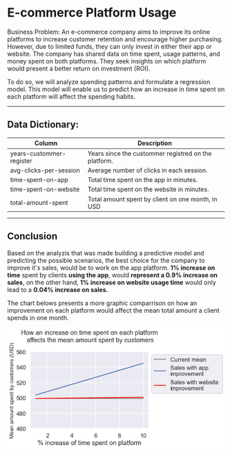 # E-commerce Platform Usage

Business Problem: An e-commerce company aims to improve its online platforms to increase customer retention and encourage higher purchasing. However, due to limited funds, they can only invest in either their app or website. The company has shared data on time spent, usage patterns, and money spent on both platforms. They seek insights on which platform would present a better return on investment (ROI).

To do so, we will analyze spending patterns and formulate a regression model. This model will enable us to predict how an increase in time spent on each platform will affect the spending habits.


---


## Data Dictionary:

|Column|Description|
|-----|-----|
|years-custommer-register|Years since the custommer registred on the platform.|
|avg-clicks-per-session|Average number of clicks in each session.|
|time-spent-on-app|Total time spent on the app in minutes.|
|time-spent-on-website|Total time spent on the website in minutes.|
|total-amount-spent|Total amount spent by client on one month, in USD|

---

## Conclusion

Based on the analyzis that was made building a predictive model and predicting the possible scenarios, the best choice for the company to improve it's sales, would be to work on the app platform. **1% increase on time** spent by clients **using the app**, would **represent a 0.9% increase on sales**, on the other hand, **1% increase on website usage time** would only lead to a **0.04% increase on sales.**

The chart belows presents a more graphic comparrison on how an improvement on each platform would affect the mean total amount a client spends in one month.

![Chart presenting the mean total amount spent by a custommer by the percentual improvemente on platform usage time](time_spent_on_platforms_x_amount_spent.png "Mean total amount spent x Time spent on platforms")
